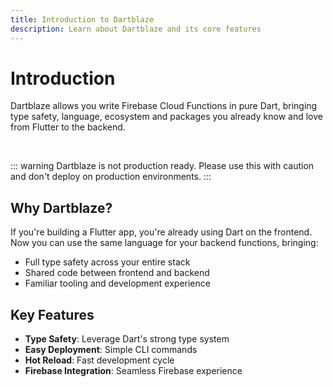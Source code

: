 ```yaml
---
title: Introduction to Dartblaze
description: Learn about Dartblaze and its core features
---
```


# Introduction

Dartblaze allows you write Firebase Cloud Functions in pure Dart, bringing type safety, language, ecosystem and packages you already know and love from Flutter to the backend.

<br />

::: warning
Dartblaze is not production ready. Please use this with caution and don't deploy on production environments.
:::

## Why Dartblaze?

If you're building a Flutter app, you're already using Dart on the frontend. Now you can use the same language for your backend functions, bringing:

- Full type safety across your entire stack
- Shared code between frontend and backend
- Familiar tooling and development experience

## Key Features

- **Type Safety**: Leverage Dart's strong type system
- **Easy Deployment**: Simple CLI commands
- **Hot Reload**: Fast development cycle
- **Firebase Integration**: Seamless Firebase experience
